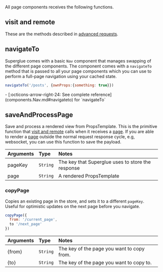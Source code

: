 All page components receives the following functions.

## visit and remote

These are the methods described in [advanced requests].

[advanced requests]: ../requests.md

## navigateTo

Superglue comes with a basic `Nav` component that manages swapping of
the different page components. The component comes with a `navigateTo` method
that is passed to all your page components which you can use to perform a
full-page navigation using your cached state.

```javascript
navigateTo('/posts', {ownProps:{something: true}})
```

<div class="grid cards" markdown>
  -  [:octicons-arrow-right-24: See complete reference](components.Nav.md#navigateto)
     for `navigateTo`
</div>

## saveAndProcessPage

Save and process a rendered view from PropsTemplate. This is the primitive
function that [visit and remote] calls when it receives a [page]. If you are
able to render a [page] outside the normal request response cycle, e.g,
websocket, you can use this function to save the payload.

[page]: ../page-response.md

| Arguments | Type | Notes |
| :--- | :--- | :--- |
| pageKey | `String` | The key that Superglue uses to store the response |
| page | `String` | A rendered PropsTemplate|

### copyPage

Copies an existing page in the store, and sets it to a different `pageKey`.
Useful for optimistic updates on the next page before you navigate.

```js
copyPage({
  from: '/current_page',
  to '/next_page'
})
```

| Arguments | Type | Notes |
| :--- | :--- | :--- |
| {from} | `String` | The key of the page you want to copy from.
| {to} | `String` | The key of the page you want to copy to.


[digging guide]: ./digging.md
[PropsTemplate]: https://github.com/thoughtbot/props_template#partial-fragments
[visit and remote]: ../requests.md
